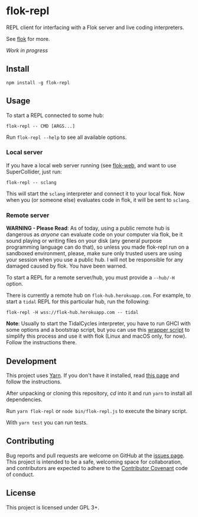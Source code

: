 # flok-repl

REPL client for interfacing with a Flok server and live coding interpreters.

See [flok](https://github.com/munshkr/flok) for more.

*Work in progress*


## Install

```
npm install -g flok-repl
```


## Usage

To start a REPL connected to some hub:

```
flok-repl -- CMD [ARGS...]
```

Run `flok-repl --help` to see all available options.

### Local server

If you have a local web server running (see
[flok-web](https://github.com/munshkr/flok/tree/master/packages/web), and want
to use SuperCollider, just run:

```
flok-repl -- sclang
```

This will start the `sclang` interpreter and connect it to your local flok. Now
when you (or someone else) evaluates code in flok, it will be sent to `sclang`.

### Remote server

**WARNING - Please Read**: As of today, using a public remote hub is dangerous
as *anyone* can evaluate code on your computer via flok, be it sound playing or
writing files on your disk (any general purpose programming language can do
that), so unless you made flok-repl run on a sandboxed environment, please,
make sure only trusted users are using your session when you use a public hub.
I will not be responsible for any damaged caused by flok.  You have been
warned.

To start a REPL for a remote server/hub, you must provide a `--hub/-H` option.

There is currently a remote hub on `flok-hub.herokuapp.com`.  For example, to
start a `tidal` REPL for this particular hub, run the following:

```
flok-repl -H wss://flok-hub.herokuapp.com -- tidal
```

**Note**: Usually to start the TidalCycles interpreter, you have to run GHCI
with some options and a bootstrap script, but you can use this [wrapper
script](https://gist.github.com/munshkr/4cf8745a4983f3cd361826978481bd74) to
simplify this process and use it with flok (Linux and macOS only, for now).
Follow the instructions there.


## Development

This project uses [Yarn](https://yarnpkg.com). If you don't have it installed,
read [this page](https://yarnpkg.com/lang/en/docs/install/) and follow the
instructions.

After unpacking or cloning this repository, *cd* into it and run `yarn` to
install all dependencies.

Run `yarn flok-repl` or `node bin/flok-repl.js` to execute the binary script.

With `yarn test` you can run tests.


## Contributing

Bug reports and pull requests are welcome on GitHub at the [issues
page](https://github.com/munshkr/flok). This project is intended to be a
safe, welcoming space for collaboration, and contributors are expected to
adhere to the [Contributor Covenant](http://contributor-covenant.org) code of
conduct.


## License

This project is licensed under GPL 3+.
